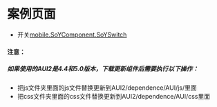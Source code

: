 # 案例页面
 - 开关[mobile.SoYComponent.SoYSwitch](https://mobile.awebide.com/#/https://www.awebide.com/AWEB_WebChat/#/switchCase/Demo/MobileForm/switchCase?title=Switch%20%E5%BC%80%E5%85%B3)

 
#### 注意：
##### 如果使用的AUI2是4.4和5.0版本，下载更新组件后需要执行以下操作：
- 把js文件夹里面的js文件替换更新到AUI2/dependence/AUI/js/里面
- 把css文件夹里面的css文件替换更新到AUI2/dependence/AUI/css里面